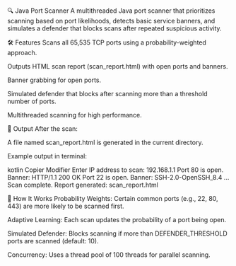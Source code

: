🔍 Java Port Scanner
A multithreaded Java port scanner that prioritizes scanning based on port likelihoods, detects basic service banners, and simulates a defender that blocks scans after repeated suspicious activity.

🛠 Features
Scans all 65,535 TCP ports using a probability-weighted approach.

Outputs HTML scan report (scan_report.html) with open ports and banners.

Banner grabbing for open ports.

Simulated defender that blocks after scanning more than a threshold number of ports.

Multithreaded scanning for high performance.

📄 Output
After the scan:

A file named scan_report.html is generated in the current directory.

Example output in terminal:

kotlin
Copier
Modifier
Enter IP address to scan: 192.168.1.1
Port 80 is open. Banner: HTTP/1.1 200 OK
Port 22 is open. Banner: SSH-2.0-OpenSSH_8.4
...
Scan complete. Report generated: scan_report.html

🧠 How It Works
Probability Weights: Certain common ports (e.g., 22, 80, 443) are more likely to be scanned first.

Adaptive Learning: Each scan updates the probability of a port being open.

Simulated Defender: Blocks scanning if more than DEFENDER_THRESHOLD ports are scanned (default: 10).

Concurrency: Uses a thread pool of 100 threads for parallel scanning.
